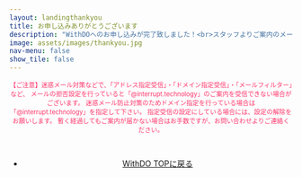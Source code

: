 ```yaml
---
layout: landingthankyou
title: お申し込みありがとうございます
description: "WithDOへのお申し込みが完了致しました！<br>スタッフよりご案内のメールをお送りしますので、今暫くお待ちください。"
image: assets/images/thankyou.jpg
nav-menu: false
show_tile: false
---
```


<!-- Main -->
<div id="main">

<!--  -->
<section id="two" class="spotlights">
    <section style="text-align:center;">
            <div class="caution">
                <p style="color:#ff3369;font-size: 0.8em;">【ご注意】迷惑メール対策などで、「アドレス指定受信」・「ドメイン指定受信」・「メールフィルター」など、
メールの拒否設定を行っていると「@interrupt.technology」のご案内を受信できない場合がございます。
迷惑メール防止対策のためドメイン指定を行っている場合は「@interrupt.technology」を指定して下さい。
指定受信の設定にしている場合には、設定の解除をお願いします。
暫く経過してもご案内が届かない場合はお手数ですが、お問い合わせよりご連絡ください。</p>
<br>
                <ul  style="text-align: center;" class="actions">
                    <li><a href="/desc/04_withdo.html" class="button" style="text-transform:none !important;">WithDO TOPに戻る</a></li>
                </ul>
            </div>
    </section>

</section>

</div>
<script src="https://ajax.googleapis.com/ajax/libs/jquery/3.4.1/jquery.min.js"></script><!-- jQuery の読み込み -->  
<script>
// History API が使えるブラウザかどうかをチェック
if( window.history && window.history.pushState ){
  //. ブラウザ履歴に１つ追加
  history.pushState( "nohb", null, "" );
  $(window).on( "popstate", function(event){
    //. このページで「戻る」を実行
    if( !event.originalEvent.state ){
      //. もう一度履歴を操作して終了
      history.pushState( "nohb", null, "" );
      return;
    }
  });
}
</script>